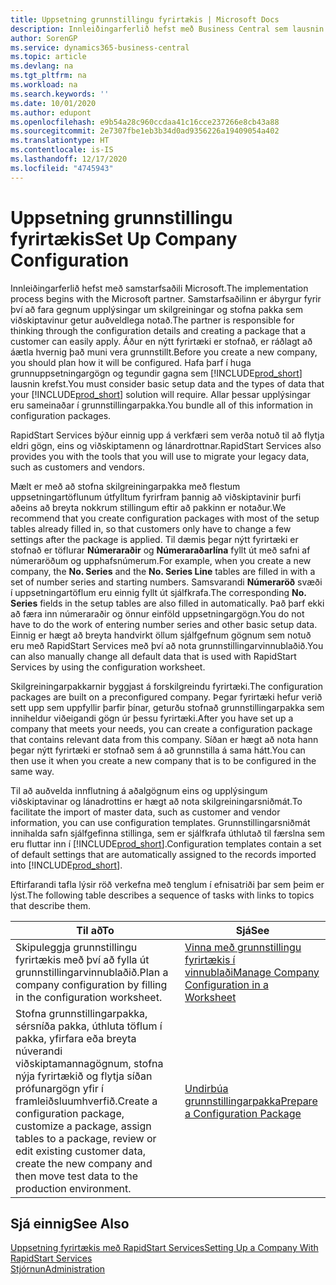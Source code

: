 ```yaml
---
title: Uppsetning grunnstillingu fyrirtækis | Microsoft Docs
description: Innleiðingarferlið hefst með Business Central sem lausnin krefst. Allar þessar upplýsingar eru sameinaðar í grunnstillingarpakka.
author: SorenGP
ms.service: dynamics365-business-central
ms.topic: article
ms.devlang: na
ms.tgt_pltfrm: na
ms.workload: na
ms.search.keywords: ''
ms.date: 10/01/2020
ms.author: edupont
ms.openlocfilehash: e9b54a28c960ccdaa41c16cce237266e8cb43a88
ms.sourcegitcommit: 2e7307fbe1eb3b34d0ad9356226a19409054a402
ms.translationtype: HT
ms.contentlocale: is-IS
ms.lasthandoff: 12/17/2020
ms.locfileid: "4745943"
---
```

# <a name="set-up-company-configuration"></a><span data-ttu-id="93f43-104">Uppsetning grunnstillingu fyrirtækis</span><span class="sxs-lookup"><span data-stu-id="93f43-104">Set Up Company Configuration</span></span>
<span data-ttu-id="93f43-105">Innleiðingarferlið hefst með samstarfsaðili Microsoft.</span><span class="sxs-lookup"><span data-stu-id="93f43-105">The implementation process begins with the Microsoft partner.</span></span> <span data-ttu-id="93f43-106">Samstarfsaðilinn er ábyrgur fyrir því að fara gegnum upplýsingar um skilgreiningar og stofna pakka sem viðskiptavinur getur auðveldlega notað.</span><span class="sxs-lookup"><span data-stu-id="93f43-106">The partner is responsible for thinking through the configuration details and creating a package that a customer can easily apply.</span></span> <span data-ttu-id="93f43-107">Áður en nýtt fyrirtæki er stofnað, er ráðlagt að áætla hvernig það muni vera grunnstillt.</span><span class="sxs-lookup"><span data-stu-id="93f43-107">Before you create a new company, you should plan how it will be configured.</span></span> <span data-ttu-id="93f43-108">Hafa þarf í huga grunnuppsetningargögn og tegundir gagna sem [!INCLUDE[prod_short](includes/prod_short.md)] lausnin krefst.</span><span class="sxs-lookup"><span data-stu-id="93f43-108">You must consider basic setup data and the types of data that your [!INCLUDE[prod_short](includes/prod_short.md)] solution will require.</span></span> <span data-ttu-id="93f43-109">Allar þessar upplýsingar eru sameinaðar í grunnstillingarpakka.</span><span class="sxs-lookup"><span data-stu-id="93f43-109">You bundle all of this information in configuration packages.</span></span>

<span data-ttu-id="93f43-110">RapidStart Services býður einnig upp á verkfæri sem verða notuð til að flytja eldri gögn, eins og viðskiptamenn og lánardrottnar.</span><span class="sxs-lookup"><span data-stu-id="93f43-110">RapidStart Services also provides you with the tools that you will use to migrate your legacy data, such as customers and vendors.</span></span>  

<span data-ttu-id="93f43-111">Mælt er með að stofna skilgreiningarpakka með flestum uppsetningartöflunum útfylltum fyrirfram þannig að viðskiptavinir þurfi aðeins að breyta nokkrum stillingum eftir að pakkinn er notaður.</span><span class="sxs-lookup"><span data-stu-id="93f43-111">We recommend that you create configuration packages with most of the setup tables already filled in, so that customers only have to change a few settings after the package is applied.</span></span> <span data-ttu-id="93f43-112">Til dæmis þegar nýtt fyrirtæki er stofnað er töflurar **Númeraraðir** og **Númeraraðarlína** fyllt út með safni af númeraröðum og upphafsnúmerum.</span><span class="sxs-lookup"><span data-stu-id="93f43-112">For example, when you create a new company, the **No. Series** and the **No. Series Line** tables are filled in with a set of number series and starting numbers.</span></span> <span data-ttu-id="93f43-113">Samsvarandi **Númeraröð** svæði í uppsetningartöflum eru einnig fyllt út sjálfkrafa.</span><span class="sxs-lookup"><span data-stu-id="93f43-113">The corresponding **No. Series** fields in the setup tables are also filled in automatically.</span></span> <span data-ttu-id="93f43-114">Það þarf ekki að færa inn númeraraðir og önnur einföld uppsetningargögn.</span><span class="sxs-lookup"><span data-stu-id="93f43-114">You do not have to do the work of entering number series and other basic setup data.</span></span> <span data-ttu-id="93f43-115">Einnig er hægt að breyta handvirkt öllum sjálfgefnum gögnum sem notuð eru með RapidStart Services með því að nota grunnstillingarvinnublaðið.</span><span class="sxs-lookup"><span data-stu-id="93f43-115">You can also manually change all default data that is used with RapidStart Services by using the configuration worksheet.</span></span>  

<span data-ttu-id="93f43-116">Skilgreiningarpakkarnir byggjast á forskilgreindu fyrirtæki.</span><span class="sxs-lookup"><span data-stu-id="93f43-116">The configuration packages are built on a preconfigured company.</span></span> <span data-ttu-id="93f43-117">Þegar fyrirtæki hefur verið sett upp sem uppfyllir þarfir þínar, geturðu stofnað grunnstillingarpakka sem inniheldur viðeigandi gögn úr þessu fyrirtæki.</span><span class="sxs-lookup"><span data-stu-id="93f43-117">After you have set up a company that meets your needs, you can create a configuration package that contains relevant data from this company.</span></span> <span data-ttu-id="93f43-118">Síðan er hægt að nota hann þegar nýtt fyrirtæki er stofnað sem á að grunnstilla á sama hátt.</span><span class="sxs-lookup"><span data-stu-id="93f43-118">You can then use it when you create a new company that is to be configured in the same way.</span></span>  

<span data-ttu-id="93f43-119">Til að auðvelda innflutning á aðalgögnum eins og upplýsingum viðskiptavinar og lánadrottins er hægt að nota skilgreiningarsniðmát.</span><span class="sxs-lookup"><span data-stu-id="93f43-119">To facilitate the import of master data, such as customer and vendor information, you can use configuration templates.</span></span> <span data-ttu-id="93f43-120">Grunnstillingarsniðmát innihalda safn sjálfgefinna stillinga, sem er sjálfkrafa úthlutað til færslna sem eru fluttar inn í [!INCLUDE[prod_short](includes/prod_short.md)].</span><span class="sxs-lookup"><span data-stu-id="93f43-120">Configuration templates contain a set of default settings that are automatically assigned to the records imported into [!INCLUDE[prod_short](includes/prod_short.md)].</span></span>

<span data-ttu-id="93f43-121">Eftirfarandi tafla lýsir röð verkefna með tenglum í efnisatriði þar sem þeim er lýst.</span><span class="sxs-lookup"><span data-stu-id="93f43-121">The following table describes a sequence of tasks with links to topics that describe them.</span></span>

|<span data-ttu-id="93f43-122">**Til að**</span><span class="sxs-lookup"><span data-stu-id="93f43-122">**To**</span></span>|<span data-ttu-id="93f43-123">**Sjá**</span><span class="sxs-lookup"><span data-stu-id="93f43-123">**See**</span></span>|  
|------------|-------------|  
|<span data-ttu-id="93f43-124">Skipuleggja grunnstillingu fyrirtækis með því að fylla út grunnstillingarvinnublaðið.</span><span class="sxs-lookup"><span data-stu-id="93f43-124">Plan a company configuration by filling in the configuration worksheet.</span></span>|[<span data-ttu-id="93f43-125">Vinna með grunnstillingu fyrirtækis í vinnublaði</span><span class="sxs-lookup"><span data-stu-id="93f43-125">Manage Company Configuration in a Worksheet</span></span>](admin-how-to-manage-company-configuration-in-a-worksheet.md)|  
|<span data-ttu-id="93f43-126">Stofna grunnstillingarpakka, sérsníða pakka, úthluta töflum í pakka, yfirfara eða breyta núverandi viðskiptamannagögnum, stofna nýja fyrirtækið og flytja síðan prófunargögn yfir í framleiðsluumhverfið.</span><span class="sxs-lookup"><span data-stu-id="93f43-126">Create a configuration package, customize a package, assign tables to a package, review or edit existing customer data, create the new company and then move test data to the production environment.</span></span>|[<span data-ttu-id="93f43-127">Undirbúa grunnstillingarpakka</span><span class="sxs-lookup"><span data-stu-id="93f43-127">Prepare a Configuration Package</span></span>](admin-how-to-prepare-a-configuration-package.md)| 

## <a name="see-also"></a><span data-ttu-id="93f43-128">Sjá einnig</span><span class="sxs-lookup"><span data-stu-id="93f43-128">See Also</span></span>  
[<span data-ttu-id="93f43-129">Uppsetning fyrirtækis með RapidStart Services</span><span class="sxs-lookup"><span data-stu-id="93f43-129">Setting Up a Company With RapidStart Services</span></span>](admin-set-up-a-company-with-rapidstart.md)  
[<span data-ttu-id="93f43-130">Stjórnun</span><span class="sxs-lookup"><span data-stu-id="93f43-130">Administration</span></span>](admin-setup-and-administration.md)

